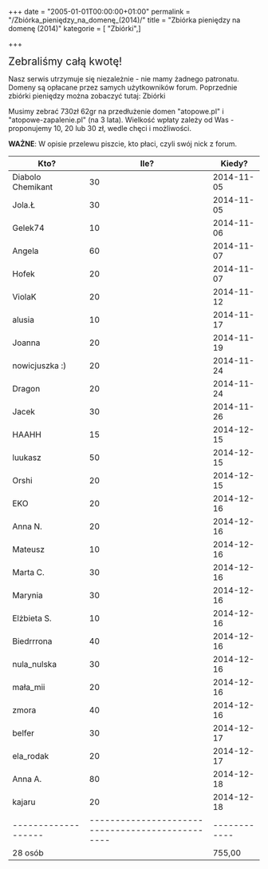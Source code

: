 +++
date = "2005-01-01T00:00:00+01:00"
permalink = "/Zbiórka_pieniędzy_na_domenę_(2014)/"
title = "Zbiórka pieniędzy na domenę (2014)"
kategorie = [ "Zbiórki",]

+++

<span style="font-size: 150%">Zebraliśmy całą kwotę!</span>

Nasz serwis utrzymuje się niezależnie - nie mamy żadnego patronatu. Domeny są opłacane przez samych użytkowników forum. Poprzednie zbiórki pieniędzy można zobaczyć tutaj: Zbiórki

Musimy zebrać 730zł 62gr na przedłużenie domen "atopowe.pl" i "atopowe-zapalenie.pl" (na 3 lata). Wielkość wpłaty zależy od Was - proponujemy 10, 20 lub 30 zł, wedle chęci i możliwości.

**WAŻNE**: W opisie przelewu piszcie, kto płaci, czyli swój nick z forum.

| Kto?              | Ile?                                           | Kiedy?     |
|-------------------|------------------------------------------------|------------|
| Diabolo Chemikant | 30                                             | 2014-11-05 |
| Jola.Ł            | 30                                             | 2014-11-05 |
| Gelek74           | 10                                             | 2014-11-06 |
| Angela            | 60                                             | 2014-11-07 |
| Hofek             | 20                                             | 2014-11-07 |
| ViolaK            | 20                                             | 2014-11-12 |
| alusia            | 10                                             | 2014-11-17 |
| Joanna            | 20                                             | 2014-11-19 |
| nowicjuszka :)    | 20                                             | 2014-11-24 |
| Dragon            | 20                                             | 2014-11-24 |
| Jacek             | 30                                             | 2014-11-26 |
| HAAHH             | 15                                             | 2014-12-15 |
| luukasz           | 50                                             | 2014-12-15 |
| Orshi             | 20                                             | 2014-12-15 |
| EKO               | 20                                             | 2014-12-16 |
| Anna N.           | 20                                             | 2014-12-16 |
| Mateusz           | 10                                             | 2014-12-16 |
| Marta C.          | 30                                             | 2014-12-16 |
| Marynia           | 30                                             | 2014-12-16 |
| Elżbieta S.       | 10                                             | 2014-12-16 |
| Biedrrrona        | 40                                             | 2014-12-16 |
| nula\_nulska      | 30                                             | 2014-12-16 |
| mała\_mii         | 20                                             | 2014-12-16 |
| zmora             | 40                                             | 2014-12-16 |
| belfer            | 30                                             | 2014-12-17 |
| ela\_rodak        | 20                                             | 2014-12-17 |
| Anna A.           | 80                                             | 2014-12-18 |
| kajaru            | 20                                             | 2014-12-18 |
|-------------------|------------------------------------------------|------------|
| 28 osób           |                                                | 755,00     |
